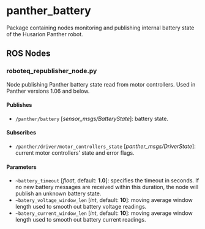 # panther_battery

Package containing nodes monitoring and publishing internal battery state of the Husarion Panther robot.

## ROS Nodes

### roboteq_republisher_node.py

Node publishing Panther battery state read from motor controllers. Used in Panther versions 1.06 and below.

#### Publishes

- `/panther/battery` [*sensor_msgs/BatteryState*]: battery state.

#### Subscribes

- `/panther/driver/motor_controllers_state` [*panther_msgs/DriverState*]: current motor controllers' state and error flags.

#### Parameters

- `~battery_timeout` [*float*, default: **1.0**]: specifies the timeout in seconds. If no new battery messages are received within this duration, the node will publish an unknown battery state.
- `~batery_voltage_window_len` [*int*, default: **10**]: moving average window length used to smooth out battery voltage readings.
- `~batery_current_window_len` [*int*, default: **10**]: moving average window length used to smooth out battery current readings.